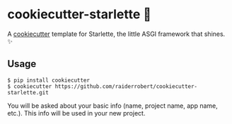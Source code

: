 # cookiecutter-starlette 🌟 

A [cookiecutter](https://github.com/cookiecutter/cookiecutter) template for Starlette, the little ASGI framework that shines. ✨

## Usage

```
$ pip install cookiecutter
$ cookiecutter https://github.com/raiderrobert/cookiecutter-starlette.git
```

You will be asked about your basic info (name, project name, app name, etc.). This info will be used in your new project.